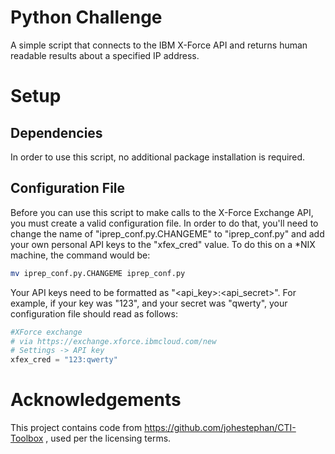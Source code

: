 # Python Challenge
A simple script that connects to the IBM X-Force API and returns human
readable results about a specified IP address.

# Setup
## Dependencies
In order to use this script, no additional package installation is
required.

## Configuration File
Before you can use this script to make calls to the X-Force
Exchange API, you must create a valid configuration file. In order to
do that, you'll need to change the name of "iprep_conf.py.CHANGEME"
to "iprep_conf.py" and add your own personal API keys to the "xfex_cred"
value. To do this on a *NIX machine, the command would be:
```bash
mv iprep_conf.py.CHANGEME iprep_conf.py
```
Your API keys need to be formatted as "<api_key>:<api_secret>". For
example, if your key was "123", and your secret was "qwerty", your
configuration file should read as follows:
```python
#XForce exchange
# via https://exchange.xforce.ibmcloud.com/new
# Settings -> API key
xfex_cred = "123:qwerty"
```

# Acknowledgements
This project contains code from
https://github.com/johestephan/CTI-Toolbox , used per the licensing
terms.
